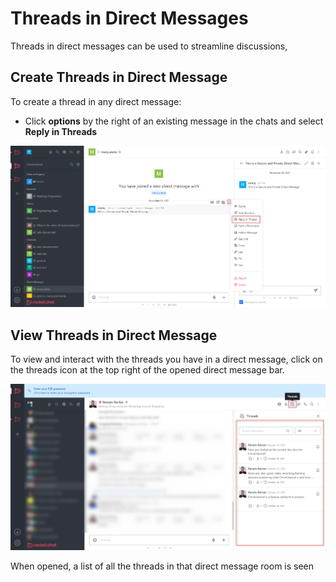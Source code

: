 # Threads in Direct Messages

Threads in direct messages can be used to streamline discussions,

## Create Threads in Direct Message

To create a thread in any direct message:

* Click **options** by the right of an existing message in the chats and select **Reply in Threads**

![](<../../../../../.gitbook/assets/image (645) (1) (1) (1).png>)

## View Threads in Direct Message

To view and interact with the threads you have in a direct message, click on the threads icon at the top right of the opened direct message bar.

![](<../../../../../.gitbook/assets/image (687) (1) (1) (1) (1) (1).png>)

When opened, a list of all the threads in that direct message room is seen
